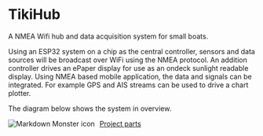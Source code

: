# TikiHub
A NMEA Wifi hub and data acquisition system for small boats.

Using an ESP32 system on a chip as the central controller, sensors and data sources will be broadcast over WiFi using the NMEA protocol. An addition controller drives an ePaper display for use as an ondeck sunlight readable display. Using NMEA based mobile application, the data and signals can be integrated. For example GPS and AIS streams can be used to drive a chart plotter.

The diagram below shows the system in overview.


<img src="https://docs.google.com/drawings/d/e/2PACX-1vT2oY8Q_uOmTTT3jjvsNDsn3ONJEY5IzgP2XDGqQho3Ns6wpDv4Uib1AcYk2MEmjs6k4pbNj5s18pcQ/pub?w=960&h=720"
     alt="Markdown Monster icon"
     style="float: left; margin-right: 10px;" />
     
[Project parts](parts.md)
